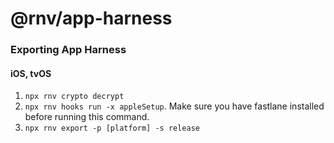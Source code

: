# @rnv/app-harness

### Exporting App Harness

#### iOS, tvOS
1. `npx rnv crypto decrypt`
2. `npx rnv hooks run -x appleSetup`. Make sure you have fastlane installed before running this command.
3. `npx rnv export -p [platform] -s release`

